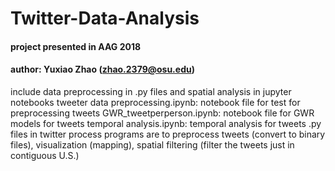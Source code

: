 # Twitter-Data-Analysis
#### project presented in AAG 2018
#### author: Yuxiao Zhao (zhao.2379@osu.edu)
include data preprocessing in .py files and spatial analysis in jupyter notebooks
tweeter data preprocessing.ipynb: notebook file for test for preprocessing tweets
GWR_tweetperperson.ipynb: notebook file for GWR models for tweets
temporal analysis.ipynb: temporal analysis for tweets
.py files in twitter process programs are to preprocess tweets (convert to binary files), visualization (mapping), spatial filtering (filter the tweets just in contiguous U.S.)
